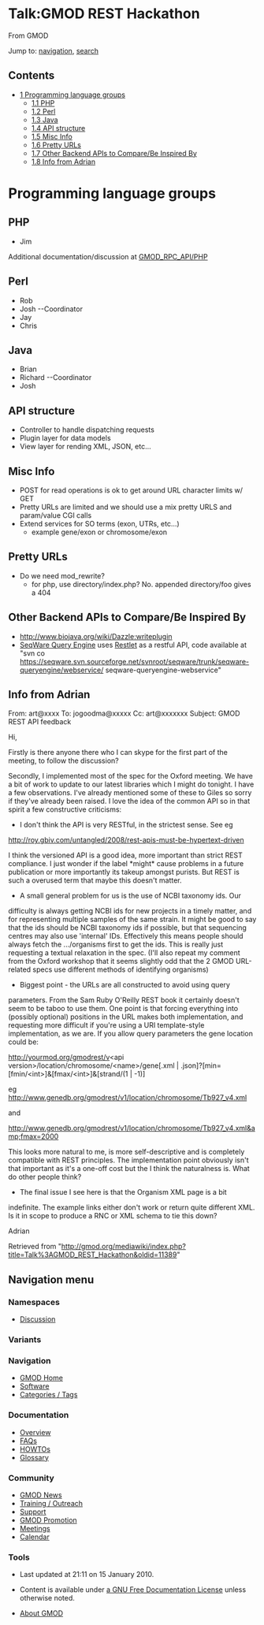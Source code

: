 









<span id="top"></span>







# <span dir="auto">Talk:GMOD REST Hackathon</span>





From GMOD









Jump to: [navigation](#mw-navigation), [search](#p-search)









## Contents



- [<span class="tocnumber">1</span> <span class="toctext">Programming
  language groups</span>](#Programming_language_groups)
  - [<span class="tocnumber">1.1</span>
    <span class="toctext">PHP</span>](#PHP)
  - [<span class="tocnumber">1.2</span>
    <span class="toctext">Perl</span>](#Perl)
  - [<span class="tocnumber">1.3</span>
    <span class="toctext">Java</span>](#Java)
  - [<span class="tocnumber">1.4</span> <span class="toctext">API
    structure</span>](#API_structure)
  - [<span class="tocnumber">1.5</span> <span class="toctext">Misc
    Info</span>](#Misc_Info)
  - [<span class="tocnumber">1.6</span> <span class="toctext">Pretty
    URLs</span>](#Pretty_URLs)
  - [<span class="tocnumber">1.7</span> <span class="toctext">Other
    Backend APIs to Compare/Be Inspired
    By</span>](#Other_Backend_APIs_to_Compare.2FBe_Inspired_By)
  - [<span class="tocnumber">1.8</span> <span class="toctext">Info from
    Adrian</span>](#Info_from_Adrian)



# <span id="Programming_language_groups" class="mw-headline">Programming language groups</span>

## <span id="PHP" class="mw-headline">PHP</span>

- Jim

Additional documentation/discussion at
[GMOD_RPC_API/PHP](GMOD_RPC_API/PHP "GMOD RPC API/PHP")

## <span id="Perl" class="mw-headline">Perl</span>

- Rob
- Josh --Coordinator
- Jay
- Chris

## <span id="Java" class="mw-headline">Java</span>

- Brian
- Richard --Coordinator
- Josh

## <span id="API_structure" class="mw-headline">API structure</span>

- Controller to handle dispatching requests
- Plugin layer for data models
- View layer for rending XML, JSON, etc...

  

## <span id="Misc_Info" class="mw-headline">Misc Info</span>

- POST for read operations is ok to get around URL character limits w/
  GET
- Pretty URLs are limited and we should use a mix pretty URLS and
  param/value CGI calls
- Extend services for SO terms (exon, UTRs, etc...)
  - example gene/exon or chromosome/exon

## <span id="Pretty_URLs" class="mw-headline">Pretty URLs</span>

- Do we need mod_rewrite?
  - for php, use directory/index.php? No. appended directory/foo gives a
    404

## <span id="Other_Backend_APIs_to_Compare.2FBe_Inspired_By" class="mw-headline">Other Backend APIs to Compare/Be Inspired By</span>

- <a href="http://www.biojava.org/wiki/Dazzle:writeplugin"
  class="external free"
  rel="nofollow">http://www.biojava.org/wiki/Dazzle:writeplugin</a>
- <a href="http://seqware.sf.net" class="external text"
  rel="nofollow">SeqWare Query Engine</a> uses
  <a href="http://www.restlet.org" class="external text"
  rel="nofollow">Restlet</a> as a restful API, code available at "svn co
  <a
  href="https://seqware.svn.sourceforge.net/svnroot/seqware/trunk/seqware-queryengine/webservice/"
  class="external free"
  rel="nofollow">https://seqware.svn.sourceforge.net/svnroot/seqware/trunk/seqware-queryengine/webservice/</a>
  seqware-queryengine-webservice"

## <span id="Info_from_Adrian" class="mw-headline">Info from Adrian</span>

From: art@xxxx To: jogoodma@xxxxx Cc: art@xxxxxxx Subject: GMOD REST API
feedback

Hi,

Firstly is there anyone there who I can skype for the first part of the
meeting, to follow the discussion?

Secondly, I implemented most of the spec for the Oxford meeting. We have
a bit of work to update to our latest libraries which I might do
tonight. I have a few observations. I've already mentioned some of these
to Giles so sorry if they've already been raised. I love the idea of the
common API so in that spirit a few constructive criticisms:

- I don't think the API is very RESTful, in the strictest sense. See eg

<a
href="http://roy.gbiv.com/untangled/2008/rest-apis-must-be-hypertext-driven"
class="external free"
rel="nofollow">http://roy.gbiv.com/untangled/2008/rest-apis-must-be-hypertext-driven</a>

I think the versioned API is a good idea, more important than strict
REST compliance. I just wonder if the label \*might\* cause problems in
a future publication or more importantly its takeup amongst purists. But
REST is such a overused term that maybe this doesn't matter.

  

- A small general problem for us is the use of NCBI taxonomy ids. Our

difficulty is always getting NCBI ids for new projects in a timely
matter, and for representing multiple samples of the same strain. It
might be good to say that the ids should be NCBI taxonomy ids if
possible, but that sequencing centres may also use 'internal' IDs.
Effectively this means people should always fetch the .../organisms
first to get the ids. This is really just requesting a textual
relaxation in the spec. (I'll also repeat my comment from the Oxford
workshop that it seems slightly odd that the 2 GMOD URL-related specs
use different methods of identifying organisms)

  

- Biggest point - the URLs are all constructed to avoid using query

parameters. From the Sam Ruby O'Reilly REST book it certainly doesn't
seem to be taboo to use them. One point is that forcing everything into
(possibly optional) positions in the URL makes both implementation, and
requesting more difficult if you're using a URI template-style
implementation, as we are. If you allow query parameters the gene
location could be:

<a href="http://yourmod.org/gmodrest/v" class="external free"
rel="nofollow">http://yourmod.org/gmodrest/v</a>\<api
version\>/location/chromosome/\<name\>/gene\[.xml \|
.json\]?\[min=\[fmin/\<int\>\]&\[fmax/\<int\>\]&\[strand/(1 \| -1)\]

eg <a
href="http://www.genedb.org/gmodrest/v1/location/chromosome/Tb927_v4.xml"
class="external free"
rel="nofollow">http://www.genedb.org/gmodrest/v1/location/chromosome/Tb927_v4.xml</a>

and

<a
href="http://www.genedb.org/gmodrest/v1/location/chromosome/Tb927_v4.xml&amp;fmax=2000"
class="external free"
rel="nofollow">http://www.genedb.org/gmodrest/v1/location/chromosome/Tb927_v4.xml&amp;fmax=2000</a>

This looks more natural to me, is more self-descriptive and is
completely compatible with REST principles. The implementation point
obviously isn't that important as it's a one-off cost but the I think
the naturalness is. What do other people think?

  

- The final issue I see here is that the Organism XML page is a bit

indefinite. The example links either don't work or return quite
different XML. Is it in scope to produce a RNC or XML schema to tie this
down?

Adrian





Retrieved from
"<http://gmod.org/mediawiki/index.php?title=Talk%3AGMOD_REST_Hackathon&oldid=11389>"

















## Navigation menu









### Namespaces


- <span id="ca-talk"><a href="Talk%3AGMOD_REST_Hackathon" accesskey="t"
  title="Discussion about the content page [t]">Discussion</a></span>





### 

### Variants[](#)























<a href="Main_Page"
style="background-image: url(../images/GMOD-cogs.png);"
title="Visit the main page"></a>





### Navigation



- <span id="n-GMOD-Home">[GMOD Home](Main_Page)</span>
- <span id="n-Software">[Software](GMOD_Components)</span>
- <span id="n-Categories-.2F-Tags">[Categories /
  Tags](Categories)</span>







### Documentation



- <span id="n-Overview">[Overview](Overview)</span>
- <span id="n-FAQs">[FAQs](Category%3AFAQ)</span>
- <span id="n-HOWTOs">[HOWTOs](Category%3AHOWTO)</span>
- <span id="n-Glossary">[Glossary](Glossary)</span>







### Community



- <span id="n-GMOD-News">[GMOD News](GMOD_News)</span>
- <span id="n-Training-.2F-Outreach">[Training /
  Outreach](Training_and_Outreach)</span>
- <span id="n-Support">[Support](Support)</span>
- <span id="n-GMOD-Promotion">[GMOD Promotion](GMOD_Promotion)</span>
- <span id="n-Meetings">[Meetings](Meetings)</span>
- <span id="n-Calendar">[Calendar](Calendar)</span>







### Tools
















- <span id="footer-info-lastmod">Last updated at 21:11 on 15 January
  2010.</span>
<!-- - <span id="footer-info-viewcount">29,863 page views.</span> -->
- <span id="footer-info-copyright">Content is available under
  <a href="http://www.gnu.org/licenses/fdl-1.3.html" class="external"
  rel="nofollow">a GNU Free Documentation License</a> unless otherwise
  noted.</span>

<!-- -->

- <span id="footer-places-about">[About
  GMOD](GMOD%3AAbout "GMOD%3AAbout")</span>

<!-- -->







